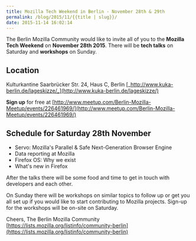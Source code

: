 ```yaml
---
title: Mozilla Tech Weekend in Berlin - November 28th & 29th
permalink: /blog/2015/11/{{title | slug}}/
date: 2015-11-14 16:02:14
---
```


The Berlin Mozilla Community would like to invite all of you to the **Mozilla Tech Weekend** on **November 28th 2015**. There will be **tech talks** on Saturday and **workshops** on Sunday.

<!-- excerpt -->

## Location

Kulturkantine
Saarbrücker Str. 24, Haus C, Berlin
[_http://www.kuka-berlin.de/lageskizze/_](http://www.kuka-berlin.de/lageskizze/)

**Sign up** for free at [http://www.meetup.com/Berlin-Mozilla-Meetup/events/226461969/](http://www.meetup.com/Berlin-Mozilla-Meetup/events/226461969/)

## Schedule for Saturday 28th November

*   Servo: Mozilla's Parallel & Safe Next-Generation Browser Engine
*   Data reporting at Mozilla
*   Firefox OS: Why we exist
*   What's new in Firefox

After the talks there will be some food and time to get in touch with developers and each other.

On Sunday there will be workshops on similar topics to follow up or get you all set up if you would like to start contributing to Mozilla projects. Sign-up for the workshops will be on-site on Saturday.

Cheers,
The Berlin Mozilla Community
[https://lists.mozilla.org/listinfo/community-berlin](https://lists.mozilla.org/listinfo/community-berlin)
